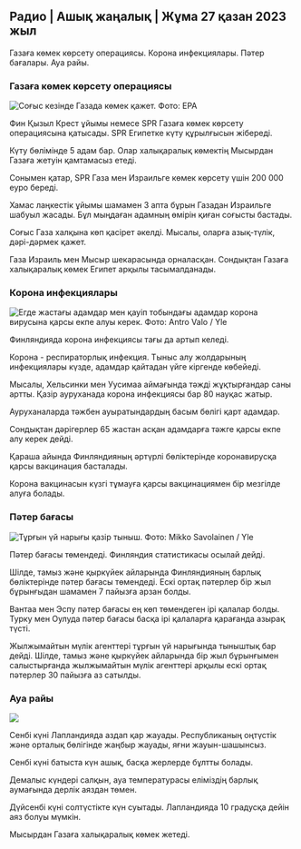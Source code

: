 ## Радио \| Ашық жаңалық \| Жұма 27 қазан 2023 жыл

Газаға көмек көрсету операциясы. Корона инфекциялары. Пәтер бағалары. Ауа райы.

### Газаға көмек көрсету операциясы

![Соғыс кезінде Газада көмек қажет. Фото: EPA](https://images.cdn.yle.fi/image/upload/c_crop,h_3780,w_6720,x_0,y_700/ar_1.7777777777777777,c_fill,g_faces,h_675,w_pr_0.0/d_0./f_auto/fl_lossy/v1698396491/39-1192101653b784c2d563)

Фин Қызыл Крест ұйымы немесе SPR Газаға көмек көрсету операциясына қатысады. SPR Египетке күту құрылғысын жібереді.

Күту бөлімінде 5 адам бар. Олар халықаралық көмектің Мысырдан Газаға жетуін қамтамасыз етеді.

Сонымен қатар, SPR Газа мен Израильге көмек көрсету үшін 200 000 еуро береді.

Хамас лаңкестік ұйымы шамамен 3 апта бұрын Газадан Израильге шабуыл жасады. Бұл мыңдаған адамның өмірін қиған соғысты бастады.

Соғыс Газа халқына көп қасірет әкелді. Мысалы, оларға азық-түлік, дәрі-дәрмек қажет.

Газа Израиль мен Мысыр шекарасында орналасқан. Сондықтан Газаға халықаралық көмек Египет арқылы тасымалданады.

### Корона инфекциялары

![Егде жастағы адамдар мен қауіп тобындағы адамдар корона вирусына қарсы екпе алуы керек. Фото: Antro Valo / Yle](https://images.cdn.yle.fi/image/upload/c_crop,h_3510,w_6240,x_0,y_400/ar_1.777777777777777,c_fill,g_faces,h_620,w/prq_auto:eco/f_auto/fl_lossy/v1670569792/39-933588623dccc01a881)

Финляндияда корона инфекциясы тағы да артып келеді.

Корона - респираторлық инфекция. Тыныс алу жолдарының инфекциялары күзде, адамдар қайтадан үйге кіргенде көбейеді.

Мысалы, Хельсинки мен Уусимаа аймағында тәжді жұқтырғандар саны артты. Қазір ауруханада корона инфекциясы бар 80 науқас жатыр.

Ауруханаларда тәжбен ауыратындардың басым бөлігі қарт адамдар.

Сондықтан дәрігерлер 65 жастан асқан адамдарға тәжге қарсы екпе алу керек дейді.

Қараша айында Финляндияның әртүрлі бөліктерінде коронавирусқа қарсы вакцинация басталады.

Корона вакцинасын күзгі тұмауға қарсы вакцинациямен бір мезгілде алуға болады.

### Пәтер бағасы

![Тұрғын үй нарығы қазір тыныш. Фото: Mikko Savolainen / Yle](https://images.cdn.yle.fi/image/upload/c_crop,h_3348,w_5952,x_0,y_483/ar_1.7777777777777777,c_fill,g_faces,w_06/h_02q_auto:eco/f_auto/fl_lossy/v1694415905/39-117017864fea8c7baf74)

Пәтер бағасы төмендеді. Финляндия статистикасы осылай дейді.

Шілде, тамыз және қыркүйек айларында Финляндияның барлық бөліктерінде пәтер бағасы төмендеді. Ескі ортақ пәтерлер бір жыл бұрынғыдан шамамен 7 пайызға арзан болды.

Вантаа мен Эспу пәтер бағасы ең көп төмендеген ірі қалалар болды. Турку мен Оулуда пәтер бағасы басқа ірі қалаларға қарағанда азырақ түсті.

Жылжымайтын мүлік агенттері тұрғын үй нарығында тыныштық бар дейді. Шілде, тамыз және қыркүйек айларында бір жыл бұрынғымен салыстырғанда жылжымайтын мүлік агенттері арқылы ескі ортақ пәтерлер 30 пайызға аз сатылды.

### Ауа райы

![](https://images.cdn.yle.fi/image/upload/c_crop,h_1080,w_1919,x_0,y_0/ar_1.7777777777777777,c_fill,g_faces,h_675,w_1200/eq/eqf_auto/fl_lossy/v1698421548/39-1192510653bdb0fbe9af)

Сенбі күні Лапландияда аздап қар жауады. Республиканың оңтүстік және орталық бөлігінде жаңбыр жауады, яғни жауын-шашынсыз.

Сенбі күні батыста күн ашық, басқа жерлерде бұлтты болады.

Демалыс күндері салқын, ауа температурасы еліміздің барлық аумағында дерлік аяздан төмен.

Дүйсенбі күні солтүстікте күн суытады. Лапландияда 10 градусқа дейін аяз болуы мүмкін.

Мысырдан Газаға халықаралық көмек жетеді.